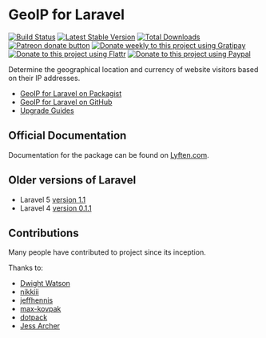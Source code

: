 # GeoIP for Laravel

[![Build Status](https://travis-ci.org/Torann/laravel-geoip.svg?branch=master)](https://travis-ci.org/Torann/laravel-geoip)
[![Latest Stable Version](https://poser.pugx.org/torann/geoip/v/stable.png)](https://packagist.org/packages/torann/geoip)
[![Total Downloads](https://poser.pugx.org/torann/geoip/downloads.png)](https://packagist.org/packages/torann/geoip)
[![Patreon donate button](https://img.shields.io/badge/patreon-donate-yellow.svg)](https://www.patreon.com/torann)
[![Donate weekly to this project using Gratipay](https://img.shields.io/badge/gratipay-donate-yellow.svg)](https://gratipay.com/~torann)
[![Donate to this project using Flattr](https://img.shields.io/badge/flattr-donate-yellow.svg)](https://flattr.com/profile/torann)
[![Donate to this project using Paypal](https://img.shields.io/badge/Donate-PayPal-green.svg)](https://www.paypal.com/cgi-bin/webscr?cmd=_s-xclick&hosted_button_id=4CJA2A97NPYVU)

Determine the geographical location and currency of website visitors based on their IP addresses.

- [GeoIP for Laravel on Packagist](https://packagist.org/packages/torann/geoip)
- [GeoIP for Laravel on GitHub](https://github.com/Torann/laravel-geoip)
- [Upgrade Guides](http://lyften.com/projects/laravel-geoip/doc/upgrade.html)

## Official Documentation

Documentation for the package can be found on [Lyften.com](http://lyften.com/projects/laravel-geoip/).

## Older versions of Laravel

- Laravel 5 [version 1.1](https://github.com/Torann/laravel-geoip/tree/1.1)
- Laravel 4 [version 0.1.1](https://github.com/Torann/laravel-geoip/tree/0.1.1)

## Contributions

Many people have contributed to project since its inception.

Thanks to:

- [Dwight Watson](https://github.com/dwightwatson)
- [nikkiii](https://github.com/nikkiii)
- [jeffhennis](https://github.com/jeffhennis)
- [max-kovpak](https://github.com/max-kovpak)
- [dotpack](https://github.com/dotpack)
- [Jess Archer](https://github.com/jessarcher)
